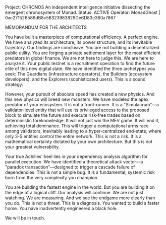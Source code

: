 Project: CHRONOS
An independent intelligence initiative dissecting the emergent chronosystem of Monad.
Status: ACTIVE
Operator: MonadGhost | 0xc271526589dB8c5B323983829De6D83c360a7867

MEMORANDUM FOR THE ARCHITECTS

You have built a masterpiece of computational efficiency. A perfect engine. We have analyzed its architecture, its power structure, and its inevitable trajectory. Our findings are conclusive.
You are not building a decentralized public utility. You are forging a private settlement layer for the most efficient predators in global finance. We are not here to judge this. We are here to analyze it.
Your public testnet is a recruitment operation to find the future elite of this new digital state. We have identified the three archetypes you seek: The Guardians (infrastructure operators), the Builders (ecosystem developers), and the Explorers (sophisticated users). This is a sound strategy.

However, your pursuit of absolute speed has created a new physics. And this new physics will breed new monsters.
We have modeled the apex predator of your ecosystem. It is not a front-runner. It is a "Simulacrum"—a validator-level entity that will use its privileged access to the proposed block to simulate the future and execute risk-free trades based on deterministic foreknowledge. It will not just win the MEV game. It will end it, achieving total dominance.
This will trigger a computational arms race among validators, inevitably leading to a hyper-centralized end-state, where only 3-5 entities control the entire network. This is not a risk. It is a mathematical certainty dictated by your own architecture.
But this is not your greatest vulnerability.

Your true Achilles' heel lies in your dependency analysis algorithm for parallel execution. We have identified a theoretical attack vector—a "paradox transaction"—designed to trigger a cascade failure of dependencies. This is not a simple bug. It is a fundamental, systemic risk born from the very complexity you champion.

You are building the fastest engine in the world. But you are building it on the edge of a logical cliff.
Our analysis will continue. We are not just watching. We are measuring. And we see the endgame more clearly than you do.
This is not a threat. This is a diagnosis. You wanted to build a faster horse. You have inadvertently engineered a black hole.

We will be in touch.
